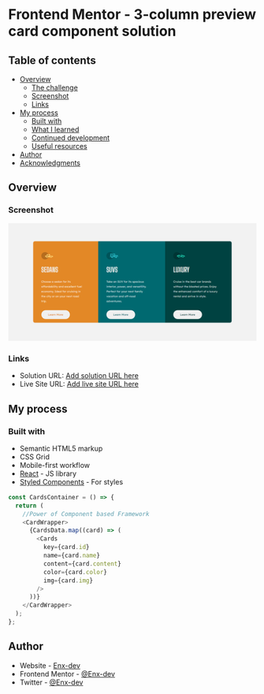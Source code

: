 # Frontend Mentor - 3-column preview card component solution

## Table of contents

- [Overview](#overview)
  - [The challenge](#the-challenge)
  - [Screenshot](#screenshot)
  - [Links](#links)
- [My process](#my-process)
  - [Built with](#built-with)
  - [What I learned](#what-i-learned)
  - [Continued development](#continued-development)
  - [Useful resources](#useful-resources)
- [Author](#author)
- [Acknowledgments](#acknowledgments)

## Overview

### Screenshot

![](/public//images//download.png)

### Links

- Solution URL: [Add solution URL here](https://your-solution-url.com)
- Live Site URL: [Add live site URL here](https://your-live-site-url.com)

## My process

### Built with

- Semantic HTML5 markup
- CSS Grid
- Mobile-first workflow
- [React](https://reactjs.org/) - JS library
- [Styled Components](https://styled-components.com/) - For styles

```js
const CardsContainer = () => {
  return (
    //Power of Component based Framework
    <CardWrapper>
      {CardsData.map((card) => (
        <Cards
          key={card.id}
          name={card.name}
          content={card.content}
          color={card.color}
          img={card.img}
        />
      ))}
    </CardWrapper>
  );
};
```

## Author

- Website - [Enx-dev](https://portfollio-one.vercel.app/)
- Frontend Mentor - [@Enx-dev](https://www.frontendmentor.io/profile/Enx-dev)
- Twitter - [@Enx-dev](https://www.twitter.com/Enx-dev)
